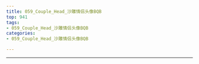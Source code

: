 ```yaml
---
title: 059_Couple_Head_沙雕情侣头像BQB
top: 941
tags:
- 059_Couple_Head_沙雕情侣头像BQB
categories:
- 059_Couple_Head_沙雕情侣头像BQB

---
```


------

<!-- more -->
